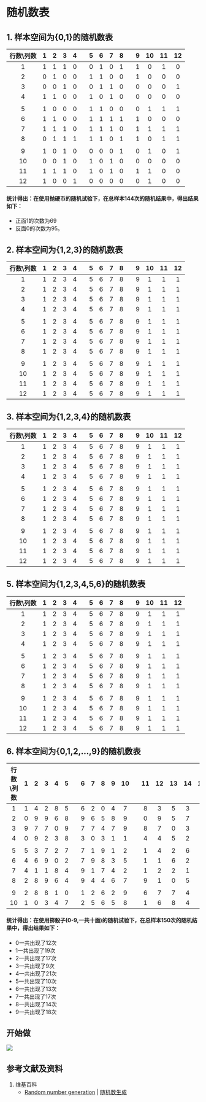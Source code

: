 # 随机数表

## 1. 样本空间为{0,1}的随机数表

|行数\列数| 1 | 2 | 3 | 4 || 5 | 6 | 7 | 8 || 9 | 10 | 11 | 12 |
| :----: |:-:|:-:|:-:|:-:|:-:|:-:|:-:|:-:|:-:|:-:|:-:|:-:|:-:|:-:|
|    1   | 1 | 1 | 1 | 0 || 0 | 1 | 0 | 1 || 1 | 0 | 1 | 0 |
|    2   | 0 | 1 | 0 | 0 || 1 | 1 | 0 | 0 || 1 | 0 | 0 | 0 |
|    3   | 0 | 0 | 1 | 0 || 0 | 1 | 1 | 0 || 0 | 0 | 0 | 1 |
|    4   | 1 | 1 | 0 | 0 || 1 | 0 | 1 | 0 || 0 | 0 | 0 | 0 |
|        |   |   |   |   ||   |   |   |   ||   |   |   |   |
|    5   | 1 | 0 | 0 | 0 || 1 | 1 | 0 | 0 || 0 | 1 | 1 | 1 |
|    6   | 1 | 1 | 0 | 0 || 1 | 1 | 1 | 1 || 1 | 0 | 0 | 0 |
|    7   | 1 | 1 | 1 | 0 || 1 | 1 | 1 | 0 || 1 | 1 | 1 | 1 |
|    8   | 0 | 1 | 1 | 1 || 1 | 1 | 0 | 1 || 1 | 0 | 1 | 1 |
|        |   |   |   |   ||   |   |   |   ||   |   |   |   |
|    9   | 1 | 0 | 1 | 0 || 0 | 0 | 0 | 1 || 0 | 1 | 0 | 1 |
|   10   | 0 | 0 | 1 | 0 || 1 | 0 | 1 | 0 || 0 | 0 | 0 | 0 |
|   11   | 1 | 1 | 1 | 0 || 1 | 0 | 1 | 0 || 1 | 1 | 0 | 0 |
|   12   | 1 | 0 | 0 | 1 || 0 | 0 | 0 | 0 || 0 | 1 | 0 | 0 |

#### 统计得出：在使用抛硬币的随机试验下，在总样本144次的随机结果中，得出结果如下：
- 正面1的次数为69
- 反面0的次数为95。

## 2. 样本空间为{1,2,3}的随机数表

|行数\列数| 1 | 2 | 3 | 4 || 5 | 6 | 7 | 8 || 9 | 10 | 11 | 12 |
| :----: |:-:|:-:|:-:|:-:|:-:|:-:|:-:|:-:|:-:|:-:|:-:|:-:|:-:|:-:|
|    1   | 1 | 2 | 3 | 4 || 5 | 6 | 7 | 8 || 9 | 1 | 1 | 1 |
|    2   | 1 | 2 | 3 | 4 || 5 | 6 | 7 | 8 || 9 | 1 | 1 | 1 |
|    3   | 1 | 2 | 3 | 4 || 5 | 6 | 7 | 8 || 9 | 1 | 1 | 1 |
|    4   | 1 | 2 | 3 | 4 || 5 | 6 | 7 | 8 || 9 | 1 | 1 | 1 |
|        |   |   |   |   ||   |   |   |   ||   |   |   |   |
|    5   | 1 | 2 | 3 | 4 || 5 | 6 | 7 | 8 || 9 | 1 | 1 | 1 |
|    6   | 1 | 2 | 3 | 4 || 5 | 6 | 7 | 8 || 9 | 1 | 1 | 1 |
|    7   | 1 | 2 | 3 | 4 || 5 | 6 | 7 | 8 || 9 | 1 | 1 | 1 |
|    8   | 1 | 2 | 3 | 4 || 5 | 6 | 7 | 8 || 9 | 1 | 1 | 1 |
|        |   |   |   |   ||   |   |   |   ||   |   |   |   |
|    9   | 1 | 2 | 3 | 4 || 5 | 6 | 7 | 8 || 9 | 1 | 1 | 1 |
|   10   | 1 | 2 | 3 | 4 || 5 | 6 | 7 | 8 || 9 | 1 | 1 | 1 |
|   11   | 1 | 2 | 3 | 4 || 5 | 6 | 7 | 8 || 9 | 1 | 1 | 1 |
|   12   | 1 | 2 | 3 | 4 || 5 | 6 | 7 | 8 || 9 | 1 | 1 | 1 |

## 3. 样本空间为{1,2,3,4}的随机数表

|行数\列数| 1 | 2 | 3 | 4 || 5 | 6 | 7 | 8 || 9 | 10 | 11 | 12 |
| :----: |:-:|:-:|:-:|:-:|:-:|:-:|:-:|:-:|:-:|:-:|:-:|:-:|:-:|:-:|
|    1   | 1 | 2 | 3 | 4 || 5 | 6 | 7 | 8 || 9 | 1 | 1 | 1 |
|    2   | 1 | 2 | 3 | 4 || 5 | 6 | 7 | 8 || 9 | 1 | 1 | 1 |
|    3   | 1 | 2 | 3 | 4 || 5 | 6 | 7 | 8 || 9 | 1 | 1 | 1 |
|    4   | 1 | 2 | 3 | 4 || 5 | 6 | 7 | 8 || 9 | 1 | 1 | 1 |
|        |   |   |   |   ||   |   |   |   ||   |   |   |   |
|    5   | 1 | 2 | 3 | 4 || 5 | 6 | 7 | 8 || 9 | 1 | 1 | 1 |
|    6   | 1 | 2 | 3 | 4 || 5 | 6 | 7 | 8 || 9 | 1 | 1 | 1 |
|    7   | 1 | 2 | 3 | 4 || 5 | 6 | 7 | 8 || 9 | 1 | 1 | 1 |
|    8   | 1 | 2 | 3 | 4 || 5 | 6 | 7 | 8 || 9 | 1 | 1 | 1 |
|        |   |   |   |   ||   |   |   |   ||   |   |   |   |
|    9   | 1 | 2 | 3 | 4 || 5 | 6 | 7 | 8 || 9 | 1 | 1 | 1 |
|   10   | 1 | 2 | 3 | 4 || 5 | 6 | 7 | 8 || 9 | 1 | 1 | 1 |
|   11   | 1 | 2 | 3 | 4 || 5 | 6 | 7 | 8 || 9 | 1 | 1 | 1 |
|   12   | 1 | 2 | 3 | 4 || 5 | 6 | 7 | 8 || 9 | 1 | 1 | 1 |

## 5. 样本空间为{1,2,3,4,5,6}的随机数表

|行数\列数| 1 | 2 | 3 | 4 || 5 | 6 | 7 | 8 || 9 | 10 | 11 | 12 |
| :----: |:-:|:-:|:-:|:-:|:-:|:-:|:-:|:-:|:-:|:-:|:-:|:-:|:-:|:-:|
|    1   | 1 | 2 | 3 | 4 || 5 | 6 | 7 | 8 || 9 | 1 | 1 | 1 |
|    2   | 1 | 2 | 3 | 4 || 5 | 6 | 7 | 8 || 9 | 1 | 1 | 1 |
|    3   | 1 | 2 | 3 | 4 || 5 | 6 | 7 | 8 || 9 | 1 | 1 | 1 |
|    4   | 1 | 2 | 3 | 4 || 5 | 6 | 7 | 8 || 9 | 1 | 1 | 1 |
|        |   |   |   |   ||   |   |   |   ||   |   |   |   |
|    5   | 1 | 2 | 3 | 4 || 5 | 6 | 7 | 8 || 9 | 1 | 1 | 1 |
|    6   | 1 | 2 | 3 | 4 || 5 | 6 | 7 | 8 || 9 | 1 | 1 | 1 |
|    7   | 1 | 2 | 3 | 4 || 5 | 6 | 7 | 8 || 9 | 1 | 1 | 1 |
|    8   | 1 | 2 | 3 | 4 || 5 | 6 | 7 | 8 || 9 | 1 | 1 | 1 |
|        |   |   |   |   ||   |   |   |   ||   |   |   |   |
|    9   | 1 | 2 | 3 | 4 || 5 | 6 | 7 | 8 || 9 | 1 | 1 | 1 |
|   10   | 1 | 2 | 3 | 4 || 5 | 6 | 7 | 8 || 9 | 1 | 1 | 1 |
|   11   | 1 | 2 | 3 | 4 || 5 | 6 | 7 | 8 || 9 | 1 | 1 | 1 |
|   12   | 1 | 2 | 3 | 4 || 5 | 6 | 7 | 8 || 9 | 1 | 1 | 1 |

## 6. 样本空间为{0,1,2,...,9}的随机数表

|行数\列数| 1 | 2 | 3 | 4 | 5 || 6 | 7 | 8 | 9 | 10 || 11 | 12 | 13 | 14 | 15 |
| :----: |:-:|:-:|:-:|:-:|:-:|:-:|:-:|:-:|:-:|:-:|:-:|:-:|:-:|:-:|:-:|:-:|:-:|
|    1   | 1 | 4 | 2 | 8 | 5 || 6 | 2 | 0 | 4 | 7  || 8 | 3 | 5 | 3 | 4 |
|    2   | 0 | 9 | 9 | 6 | 8 || 9 | 6 | 5 | 8 | 9  || 0 | 9 | 5 | 7 | 9 |
|    3   | 9 | 7 | 7 | 0 | 9 || 7 | 7 | 4 | 7 | 9  || 8 | 7 | 0 | 3 | 4 |
|    4   | 0 | 9 | 2 | 3 | 8 || 3 | 0 | 3 | 1 | 1  || 4 | 4 | 5 | 2 | 4 |
|        |   |   |   |   |   ||   |   |   |   |    ||   |   |   |   |   |
|    5   | 5 | 3 | 7 | 2 | 7 || 7 | 1 | 9 | 1 | 2  || 1 | 4 | 2 | 6 | 4 |
|    6   | 4 | 6 | 9 | 0 | 2 || 7 | 9 | 8 | 3 | 5  || 1 | 1 | 6 | 2 | 4 |
|    7   | 4 | 1 | 1 | 8 | 4 || 9 | 1 | 7 | 4 | 2  || 1 | 2 | 2 | 1 | 8 |
|    8   | 2 | 8 | 9 | 6 | 4 || 9 | 4 | 4 | 6 | 7  || 9 | 1 | 0 | 5 | 6 |
|        |   |   |   |   |   ||   |   |   |   |    ||   |   |   |   |   |
|    9   | 2 | 8 | 8 | 1 | 0 || 1 | 2 | 6 | 2 | 9  || 6 | 7 | 7 | 4 | 1 |
|    10  | 1 | 0 | 3 | 4 | 7 || 2 | 5 | 6 | 5 | 8  || 1 | 6 | 8 | 4 | 0 |

#### 统计得出：在使用掷骰子(0-9,一共十面)的随机试验下，在总样本150次的随机结果中，得出结果如下：
- 0一共出现了12次
- 1一共出现了19次
- 2一共出现了17次
- 3一共出现了9次
- 4一共出现了21次
- 5一共出现了10次
- 6一共出现了13次
- 7一共出现了17次
- 8一共出现了14次
- 9一共出现了18次

## 开始做

![](/images/统计/获取和生成数据/随机数表/1a1.jpg)

## 参考文献及资料

1. 维基百科
	- [Random number generation](https://en.wikipedia.org/wiki/Random_number_generation) | [随机数生成](https://en.wikipedia.org/wiki/随机数生成) 

